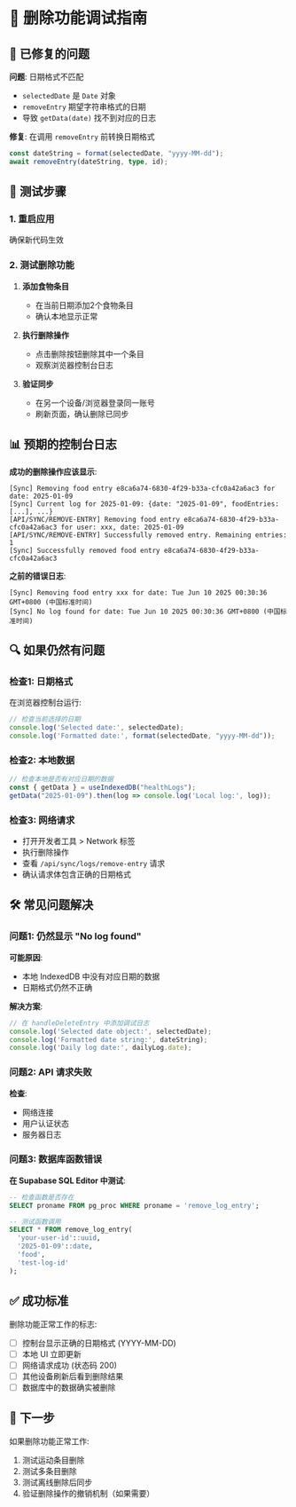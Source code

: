 # 🔧 删除功能调试指南

## 🚨 已修复的问题

**问题**: 日期格式不匹配
- `selectedDate` 是 `Date` 对象
- `removeEntry` 期望字符串格式的日期
- 导致 `getData(date)` 找不到对应的日志

**修复**: 在调用 `removeEntry` 前转换日期格式
```typescript
const dateString = format(selectedDate, "yyyy-MM-dd");
await removeEntry(dateString, type, id);
```

## 🧪 测试步骤

### 1. 重启应用
确保新代码生效

### 2. 测试删除功能
1. **添加食物条目**
   - 在当前日期添加2个食物条目
   - 确认本地显示正常

2. **执行删除操作**
   - 点击删除按钮删除其中一个条目
   - 观察浏览器控制台日志

3. **验证同步**
   - 在另一个设备/浏览器登录同一账号
   - 刷新页面，确认删除已同步

## 📊 预期的控制台日志

**成功的删除操作应该显示**:
```
[Sync] Removing food entry e8ca6a74-6830-4f29-b33a-cfc0a42a6ac3 for date: 2025-01-09
[Sync] Current log for 2025-01-09: {date: "2025-01-09", foodEntries: [...], ...}
[API/SYNC/REMOVE-ENTRY] Removing food entry e8ca6a74-6830-4f29-b33a-cfc0a42a6ac3 for user: xxx, date: 2025-01-09
[API/SYNC/REMOVE-ENTRY] Successfully removed entry. Remaining entries: 1
[Sync] Successfully removed food entry e8ca6a74-6830-4f29-b33a-cfc0a42a6ac3
```

**之前的错误日志**:
```
[Sync] Removing food entry xxx for date: Tue Jun 10 2025 00:30:36 GMT+0800 (中国标准时间)
[Sync] No log found for date: Tue Jun 10 2025 00:30:36 GMT+0800 (中国标准时间)
```

## 🔍 如果仍然有问题

### 检查1: 日期格式
在浏览器控制台运行:
```javascript
// 检查当前选择的日期
console.log('Selected date:', selectedDate);
console.log('Formatted date:', format(selectedDate, "yyyy-MM-dd"));
```

### 检查2: 本地数据
```javascript
// 检查本地是否有对应日期的数据
const { getData } = useIndexedDB("healthLogs");
getData("2025-01-09").then(log => console.log('Local log:', log));
```

### 检查3: 网络请求
- 打开开发者工具 > Network 标签
- 执行删除操作
- 查看 `/api/sync/logs/remove-entry` 请求
- 确认请求体包含正确的日期格式

## 🛠️ 常见问题解决

### 问题1: 仍然显示 "No log found"
**可能原因**: 
- 本地 IndexedDB 中没有对应日期的数据
- 日期格式仍然不正确

**解决方案**:
```typescript
// 在 handleDeleteEntry 中添加调试日志
console.log('Selected date object:', selectedDate);
console.log('Formatted date string:', dateString);
console.log('Daily log date:', dailyLog.date);
```

### 问题2: API 请求失败
**检查**:
- 网络连接
- 用户认证状态
- 服务器日志

### 问题3: 数据库函数错误
**在 Supabase SQL Editor 中测试**:
```sql
-- 检查函数是否存在
SELECT proname FROM pg_proc WHERE proname = 'remove_log_entry';

-- 测试函数调用
SELECT * FROM remove_log_entry(
  'your-user-id'::uuid,
  '2025-01-09'::date,
  'food',
  'test-log-id'
);
```

## ✅ 成功标准

删除功能正常工作的标志:
- [ ] 控制台显示正确的日期格式 (YYYY-MM-DD)
- [ ] 本地 UI 立即更新
- [ ] 网络请求成功 (状态码 200)
- [ ] 其他设备刷新后看到删除结果
- [ ] 数据库中的数据确实被删除

## 🚀 下一步

如果删除功能正常工作:
1. 测试运动条目删除
2. 测试多条目删除
3. 测试离线删除后同步
4. 验证删除操作的撤销机制（如果需要）
